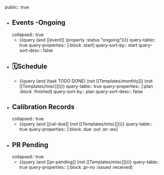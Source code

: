public:: true

- ## Events -Ongoing
  collapsed:: true
	- {{query (and [[event]] (property :status "ongoing"))}}
	  query-table:: true
	  query-properties:: [:block :start]
	  query-sort-by:: start
	  query-sort-desc:: false
- ## 🗓️Schedule
	- {{query (and (task TODO DONE) (not [[Templates/monthly]]) (not [[Templates/misc]]))}}
	  query-table:: true
	  query-properties:: [:plan :block :finished]
	  query-sort-by:: plan
	  query-sort-desc:: false
- ## Calibration Records
  collapsed:: true
	- {{query (and [[cal-due]] (not [[Templates/misc]]))}}
	  query-table:: true
	  query-properties:: [:block :due :out :sn :wo]
- ## PR Pending
  collapsed:: true
	- {{query (and [[pr-pending]] (not [[Templates/misc]]))}}
	  query-table:: true
	  query-properties:: [:block :pr-no :issued :received]
